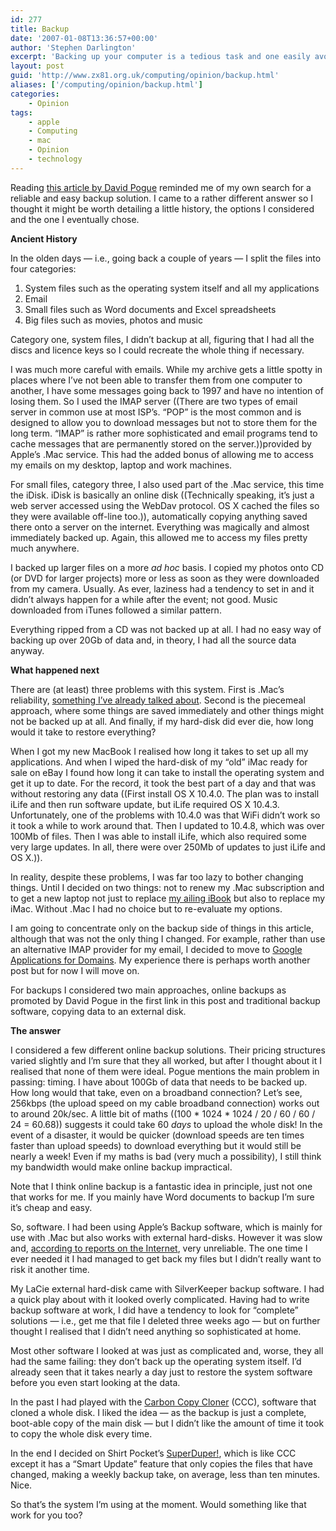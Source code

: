 ```yaml
---
id: 277
title: Backup
date: '2007-01-08T13:36:57+00:00'
author: 'Stephen Darlington'
excerpt: 'Backing up your computer is a tedious task and one easily avoided until that day when your machine won''t start. Hoping to forestall the inevitable I re-evaluate my options.'
layout: post
guid: 'http://www.zx81.org.uk/computing/opinion/backup.html'
aliases: ['/computing/opinion/backup.html']
categories:
    - Opinion
tags:
    - apple
    - Computing
    - mac
    - Opinion
    - technology
---
```


Reading [this article by David Pogue](http://www.nytimes.com/2007/01/04/technology/04pogue.html?ex=1168664400&en=0698b30749aa2dfb&ei=5070&emc=eta1 "Fewer Excuses for Not Doing a PC Backup") reminded me of my own search for a reliable and easy backup solution. I came to a rather different answer so I thought it might be worth detailing a little history, the options I considered and the one I eventually chose.

**Ancient History**

In the olden days — i.e., going back a couple of years — I split the files into four categories:

1. System files such as the operating system itself and all my applications
2. Email
3. Small files such as Word documents and Excel spreadsheets
4. Big files such as movies, photos and music

Category one, system files, I didn’t backup at all, figuring that I had all the discs and licence keys so I could recreate the whole thing if necessary.

I was much more careful with emails. While my archive gets a little spotty in places where I’ve not been able to transfer them from one computer to another, I have some messages going back to 1997 and have no intention of losing them. So I used the IMAP server ((There are two types of email server in common use at most ISP’s. “POP” is the most common and is designed to allow you to download messages but not to store them for the long term. “IMAP” is rather more sophisticated and email programs tend to cache messages that are permanently stored on the server.))provided by Apple’s .Mac service. This had the added bonus of allowing me to access my emails on my desktop, laptop and work machines.

For small files, category three, I also used part of the .Mac service, this time the iDisk. iDisk is basically an online disk ((Technically speaking, it’s just a web server accessed using the WebDav protocol. OS X cached the files so they were available off-line too.)), automatically copying anything saved there onto a server on the internet. Everything was magically and almost immediately backed up. Again, this allowed me to access my files pretty much anywhere.

I backed up larger files on a more *ad hoc* basis. I copied my photos onto CD (or DVD for larger projects) more or less as soon as they were downloaded from my camera. Usually. As ever, laziness had a tendency to set in and it didn’t always happen for a while after the event; not good. Music downloaded from iTunes followed a similar pattern.

Everything ripped from a CD was not backed up at all. I had no easy way of backing up over 20Gb of data and, in theory, I had all the source data anyway.

**What happened next**

There are (at least) three problems with this system. First is .Mac’s reliability, [something I’ve already talked about](http://www.zx81.org.uk/computing/opinion/mac-defection.html ".Mac reliability"). Second is the piecemeal approach, where some things are saved immediately and other things might not be backed up at all. And finally, if my hard-disk did ever die, how long would it take to restore everything?

When I got my new MacBook I realised how long it takes to set up all my applications. And when I wiped the hard-disk of my “old” iMac ready for sale on eBay I found how long it can take to install the operating system and get it up to date. For the record, it took the best part of a day and that was without restoring any data ((First install OS X 10.4.0. The plan was to install iLife and then run software update, but iLife required OS X 10.4.3. Unfortunately, one of the problems with 10.4.0 was that WiFi didn’t work so it took a while to work around that. Then I updated to 10.4.8, which was over 100Mb of files. Then I was able to install iLife, which also required some very large updates. In all, there were over 250Mb of updates to just iLife and OS X.)).

In reality, despite these problems, I was far too lazy to bother changing things. Until I decided on two things: not to renew my .Mac subscription and to get a new laptop not just to replace [my ailing iBook](http://www.zx81.org.uk/blog/rip.html "Obituary for my iBook") but also to replace my iMac. Without .Mac I had no choice but to re-evaluate my options.

I am going to concentrate only on the backup side of things in this article, although that was not the only thing I changed. For example, rather than use an alternative IMAP provider for my email, I decided to move to [Google Applications for Domains](http://www.google.com/a/ "Google Apps"). My experience there is perhaps worth another post but for now I will move on.

For backups I considered two main approaches, online backups as promoted by David Pogue in the first link in this post and traditional backup software, copying data to an external disk.

**The answer**

I considered a few different online backup solutions. Their pricing structures varied slightly and I’m sure that they all worked, but after I thought about it I realised that none of them were ideal. Pogue mentions the main problem in passing: timing. I have about 100Gb of data that needs to be backed up. How long would that take, even on a broadband connection? Let’s see, 256kbps (the upload speed on my cable broadband connection) works out to around 20k/sec. A little bit of maths ((100 \* 1024 \* 1024 / 20 / 60 / 60 / 24 = 60.68)) suggests it could take 60 *days* to upload the whole disk! In the event of a disaster, it would be quicker (download speeds are ten times faster than upload speeds) to download everything but it would still be nearly a week! Even if my maths is bad (very much a possibility), I still think my bandwidth would make online backup impractical.

Note that I think online backup is a fantastic idea in principle, just not one that works for me. If you mainly have Word documents to backup I’m sure it’s cheap and easy.

So, software. I had been using Apple’s Backup software, which is mainly for use with .Mac but also works with external hard-disks. However it was slow and, [according to reports on the Internet](http://chriswjohnson.blogspot.com/2006/11/apples-backup-3-hopeless-junk.html "Apple Backup is hopeless junk"), very unreliable. The one time I ever needed it I had managed to get back my files but I didn’t really want to risk it another time.

My LaCie external hard-disk came with SilverKeeper backup software. I had a quick play about with it looked overly complicated. Having had to write backup software at work, I did have a tendency to look for “complete” solutions — i.e., get me that file I deleted three weeks ago — but on further thought I realised that I didn’t need anything so sophisticated at home.

Most other software I looked at was just as complicated and, worse, they all had the same failing: they don’t back up the operating system itself. I’d already seen that it takes nearly a day just to restore the system software before you even start looking at the data.

In the past I had played with the [Carbon Copy Cloner](http://www.bombich.com/software/ccc.html) (CCC), software that cloned a whole disk. I liked the idea — as the backup is just a complete, boot-able copy of the main disk — but I didn’t like the amount of time it took to copy the whole disk every time.

In the end I decided on Shirt Pocket’s [SuperDuper!](http://www.shirt-pocket.com/SuperDuper/ "SuperDuper! backup software"), which is like CCC except it has a “Smart Update” feature that only copies the files that have changed, making a weekly backup take, on average, less than ten minutes. Nice.

So that’s the system I’m using at the moment. Would something like that work for you too?